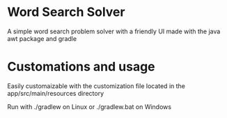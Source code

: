 # Word Search Solver
A simple word search problem solver with a friendly UI made with the java awt package and gradle

# Customations and usage
Easily customaizable with the customization file located in the app/src/main/resources directory

Run with
./gradlew on Linux
or 
./gradlew.bat on Windows

